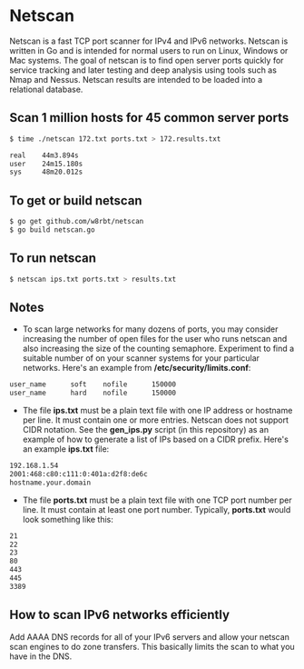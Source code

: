 # Netscan

Netscan is a fast TCP port scanner for IPv4 and IPv6 networks. Netscan is written in Go and is intended for normal users to run on Linux, Windows or Mac systems. The goal of netscan is to find open server ports quickly for service tracking and later testing and deep analysis using tools such as Nmap and Nessus. Netscan results are intended to be loaded into a relational database.

## Scan 1 million hosts for 45 common server ports

```bash
$ time ./netscan 172.txt ports.txt > 172.results.txt

real    44m3.894s
user    24m15.180s
sys     48m20.012s

```

## To get or build netscan

```bash
$ go get github.com/w8rbt/netscan
$ go build netscan.go
```

## To run netscan

```bash
$ netscan ips.txt ports.txt > results.txt
```

## Notes

* To scan large networks for many dozens of ports, you may consider increasing the number of open files for the user who runs netscan and also increasing the size of the counting semaphore. Experiment to find a suitable number of on your scanner systems for your particular networks. Here's an example from __/etc/security/limits.conf__:

```bash
user_name      soft    nofile      150000
user_name      hard    nofile      150000
```

* The file __ips.txt__ must be a plain text file with one IP address or hostname per line. It must contain one or more entries. Netscan does not support CIDR notation. See the __gen_ips.py__ script (in this repository) as an example of how to generate a list of IPs based on a CIDR prefix. Here's an example __ips.txt__ file:

```bash
192.168.1.54
2001:468:c80:c111:0:401a:d2f8:de6c
hostname.your.domain
```
* The file __ports.txt__ must be a plain text file with one TCP port number per line. It must contain at least one port number. Typically, __ports.txt__ would look something like this:

```bash
21
22
23
80
443
445
3389
```

## How to scan IPv6 networks efficiently

Add AAAA DNS records for all of your IPv6 servers and allow your netscan scan engines to do zone transfers. This basically limits the scan to what you have in the DNS. 

